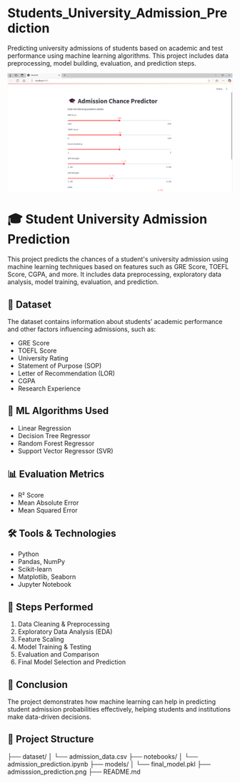 # Students_University_Admission_Prediction
Predicting university admissions of students based on academic and test performance using machine learning algorithms. This project includes data preprocessing, model building, evaluation, and prediction steps.

![Admission Prediction Output](https://github.com/dhuleprajakta/Students_University_Admission_Prediction/raw/main/Admission_prediction.png)




# 🎓 Student University Admission Prediction

This project predicts the chances of a student's university admission using machine learning techniques based on features such as GRE Score, TOEFL Score, CGPA, and more. It includes data preprocessing, exploratory data analysis, model training, evaluation, and prediction.

## 📁 Dataset
The dataset contains information about students’ academic performance and other factors influencing admissions, such as:
- GRE Score
- TOEFL Score
- University Rating
- Statement of Purpose (SOP)
- Letter of Recommendation (LOR)
- CGPA
- Research Experience

## 🧪 ML Algorithms Used
- Linear Regression
- Decision Tree Regressor
- Random Forest Regressor
- Support Vector Regressor (SVR)

## 📊 Evaluation Metrics
- R² Score
- Mean Absolute Error
- Mean Squared Error

## 🛠️ Tools & Technologies
- Python
- Pandas, NumPy
- Scikit-learn
- Matplotlib, Seaborn
- Jupyter Notebook

## 📝 Steps Performed
1. Data Cleaning & Preprocessing
2. Exploratory Data Analysis (EDA)
3. Feature Scaling
4. Model Training & Testing
5. Evaluation and Comparison
6. Final Model Selection and Prediction

## 📌 Conclusion
The project demonstrates how machine learning can help in predicting student admission probabilities effectively, helping students and institutions make data-driven decisions.

## 📂 Project Structure
├── dataset/ │ └── admission_data.csv ├── notebooks/ │ └── admission_prediction.ipynb ├── models/ │ └── final_model.pkl ├── admisssion_prediction.png ├── README.md




